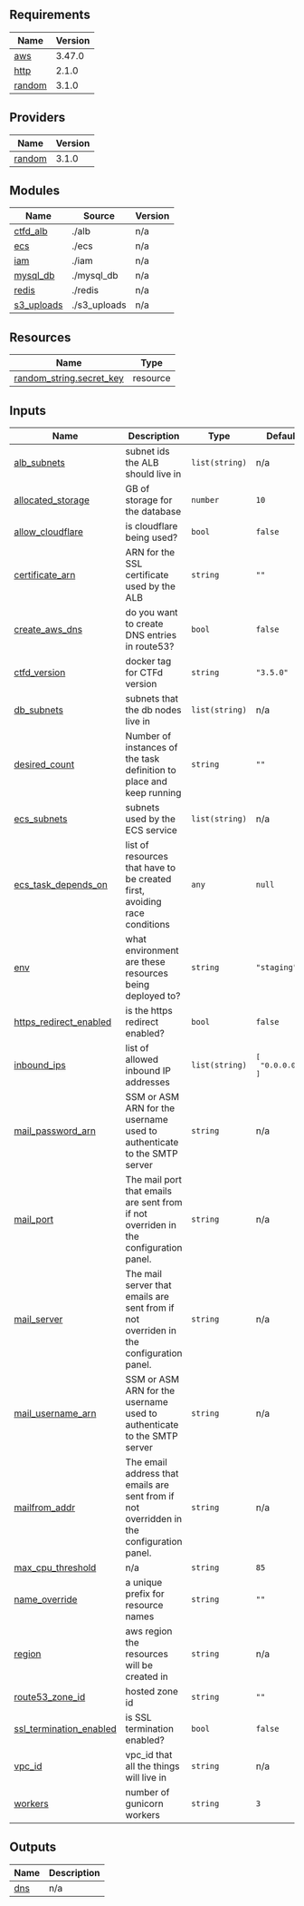 ## Requirements

| Name | Version |
|------|---------|
| <a name="requirement_aws"></a> [aws](#requirement\_aws) | 3.47.0 |
| <a name="requirement_http"></a> [http](#requirement\_http) | 2.1.0 |
| <a name="requirement_random"></a> [random](#requirement\_random) | 3.1.0 |

## Providers

| Name | Version |
|------|---------|
| <a name="provider_random"></a> [random](#provider\_random) | 3.1.0 |

## Modules

| Name | Source | Version |
|------|--------|---------|
| <a name="module_ctfd_alb"></a> [ctfd\_alb](#module\_ctfd\_alb) | ./alb | n/a |
| <a name="module_ecs"></a> [ecs](#module\_ecs) | ./ecs | n/a |
| <a name="module_iam"></a> [iam](#module\_iam) | ./iam | n/a |
| <a name="module_mysql_db"></a> [mysql\_db](#module\_mysql\_db) | ./mysql_db | n/a |
| <a name="module_redis"></a> [redis](#module\_redis) | ./redis | n/a |
| <a name="module_s3_uploads"></a> [s3\_uploads](#module\_s3\_uploads) | ./s3_uploads | n/a |

## Resources

| Name | Type |
|------|------|
| [random_string.secret_key](https://registry.terraform.io/providers/hashicorp/random/3.1.0/docs/resources/string) | resource |

## Inputs

| Name | Description | Type | Default | Required |
|------|-------------|------|---------|:--------:|
| <a name="input_alb_subnets"></a> [alb\_subnets](#input\_alb\_subnets) | subnet ids the ALB should live in | `list(string)` | n/a | yes |
| <a name="input_allocated_storage"></a> [allocated\_storage](#input\_allocated\_storage) | GB of storage for the database | `number` | `10` | no |
| <a name="input_allow_cloudflare"></a> [allow\_cloudflare](#input\_allow\_cloudflare) | is cloudflare being used? | `bool` | `false` | no |
| <a name="input_certificate_arn"></a> [certificate\_arn](#input\_certificate\_arn) | ARN for the SSL certificate used by the ALB | `string` | `""` | no |
| <a name="input_create_aws_dns"></a> [create\_aws\_dns](#input\_create\_aws\_dns) | do you want to create DNS entries in route53? | `bool` | `false` | no |
| <a name="input_ctfd_version"></a> [ctfd\_version](#input\_ctfd\_version) | docker tag for CTFd version | `string` | `"3.5.0"` | no |
| <a name="input_db_subnets"></a> [db\_subnets](#input\_db\_subnets) | subnets that the db nodes live in | `list(string)` | n/a | yes |
| <a name="input_desired_count"></a> [desired\_count](#input\_desired\_count) | Number of instances of the task definition to place and keep running | `string` | `""` | no |
| <a name="input_ecs_subnets"></a> [ecs\_subnets](#input\_ecs\_subnets) | subnets used by the ECS service | `list(string)` | n/a | yes |
| <a name="input_ecs_task_depends_on"></a> [ecs\_task\_depends\_on](#input\_ecs\_task\_depends\_on) | list of resources that have to be created first, avoiding race conditions | `any` | `null` | no |
| <a name="input_env"></a> [env](#input\_env) | what environment are these resources being deployed to? | `string` | `"staging"` | no |
| <a name="input_https_redirect_enabled"></a> [https\_redirect\_enabled](#input\_https\_redirect\_enabled) | is the https redirect enabled? | `bool` | `false` | no |
| <a name="input_inbound_ips"></a> [inbound\_ips](#input\_inbound\_ips) | list of allowed inbound IP addresses | `list(string)` | <pre>[<br>  "0.0.0.0/0"<br>]</pre> | no |
| <a name="input_mail_password_arn"></a> [mail\_password\_arn](#input\_mail\_password\_arn) | SSM or ASM ARN for the username used to authenticate to the SMTP server | `string` | n/a | yes |
| <a name="input_mail_port"></a> [mail\_port](#input\_mail\_port) | The mail port that emails are sent from if not overriden in the configuration panel. | `string` | n/a | yes |
| <a name="input_mail_server"></a> [mail\_server](#input\_mail\_server) | The mail server that emails are sent from if not overriden in the configuration panel. | `string` | n/a | yes |
| <a name="input_mail_username_arn"></a> [mail\_username\_arn](#input\_mail\_username\_arn) | SSM or ASM ARN for the username used to authenticate to the SMTP server | `string` | n/a | yes |
| <a name="input_mailfrom_addr"></a> [mailfrom\_addr](#input\_mailfrom\_addr) | The email address that emails are sent from if not overridden in the configuration panel. | `string` | n/a | yes |
| <a name="input_max_cpu_threshold"></a> [max\_cpu\_threshold](#input\_max\_cpu\_threshold) | n/a | `string` | `85` | no |
| <a name="input_name_override"></a> [name\_override](#input\_name\_override) | a unique prefix for resource names | `string` | `""` | no |
| <a name="input_region"></a> [region](#input\_region) | aws region the resources will be created in | `string` | n/a | yes |
| <a name="input_route53_zone_id"></a> [route53\_zone\_id](#input\_route53\_zone\_id) | hosted zone id | `string` | `""` | no |
| <a name="input_ssl_termination_enabled"></a> [ssl\_termination\_enabled](#input\_ssl\_termination\_enabled) | is SSL termination enabled? | `bool` | `false` | no |
| <a name="input_vpc_id"></a> [vpc\_id](#input\_vpc\_id) | vpc\_id that all the things will live in | `string` | n/a | yes |
| <a name="input_workers"></a> [workers](#input\_workers) | number of gunicorn workers | `string` | `3` | no |

## Outputs

| Name | Description |
|------|-------------|
| <a name="output_dns"></a> [dns](#output\_dns) | n/a |
